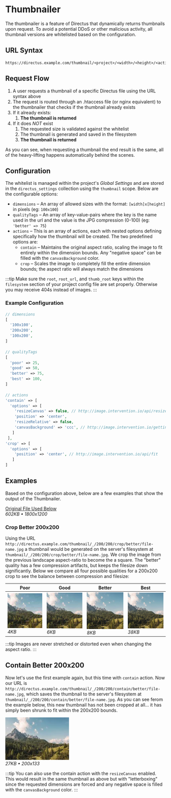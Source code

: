 # Thumbnailer

The thumbnailer is a feature of Directus that dynamically returns thumbnails upon request. To avoid a potential DDoS or other malicious activity, all thumbnail versions are whitelisted based on the configuration.

## URL Syntax

```url
https://directus.example.com/thumbnail/<project>/<width>/<height>/<action>/<quality>/<filename>
```

## Request Flow

1. A user requests a thumbnail of a specific Directus file using the URL syntax above
2. The request is routed through an .htaccess file (or nginx equivalent) to the thumbnailer that checks if the thumbnail already exists
3. If it already exists:
    1. **The thumbnail is returned**
4. If it does _NOT_ exist
    1. The requested size is validated against the whitelist
    2. The thumbnail is generated and saved in the filesystem
    3. **The thumbnail is returned**

As you can see, when requesting a thumbnail the end result is the same, all of the heavy-lifting happens automatically behind the scenes.

## Configuration

The whitelist is managed within the project's _Global Settings_ and are stored in the `directus_settings` collection using the `thumbnail` scope. Below are the configurable options:

* `dimensions` – An array of allowed sizes with the format: `[width]x[height]` in pixels (eg: `100x100`)
* `qualityTags` – An array of key-value-pairs where the key is the name used in the url and the value is the JPG compression (0-100) (eg: `'better' => 75`)
* `actions` – This is an array of actions, each with nested options defining specifically how the thumbnail will be created. The two predefined options are:
  * `contain` – Maintains the original aspect ratio, scaling the image to fit entirely within the dimension bounds. Any "negative space" can be filled with the `canvasBackground` color.
  * `crop` –  Scales the image to completely fill the entire dimension bounds; the aspect ratio will always match the dimensions

:::tip
Make sure the `root`, `root_url`, and `thumb_root` keys within the `filesystem` section of your project config file are set properly. Otherwise you may receive 404s instead of images.
:::

### Example Configuration

```php
// dimensions
[
  '100x100',
  '200x200',
  '100x200',
]

// qualityTags
[
  'poor' => 25,
  'good' => 50,
  'better' => 75,
  'best' => 100,
]

// actions
'contain' => [
  'options' => [
    'resizeCanvas' => false, // http://image.intervention.io/api/resizeCanvas
    'position' => 'center',
    'resizeRelative' => false,
    'canvasBackground' => 'ccc', // http://image.intervention.io/getting_started/formats
   ]
 ],
'crop' => [
  'options' => [
    'position' => 'center', // http://image.intervention.io/api/fit
   ]
]
```

## Examples

Based on the configuration above, below are a few examples that show the output of the Thumbnailer.

[Original File Used Below](./img/thumbnailer/original.jpg)<br>_602KB • 1800x1200_

### Crop Better 200x200

Using the URL `http://directus.example.com/thumbnail/_/200/200/crop/better/file-name.jpg` a thumbnail would be generated on the server's filesystem at `thumbnail/_/200/200/crop/better/file-name.jpg`. We crop the image from the previous landscape aspect-ratio to become the a square. The "better" quality has a few compression artifacts, but keeps the filesize down significantly. Below we compare all four possible qualities for a 200x200 crop to see the balance between compression and filesize:

| Poor | Good | Better | Best |
|------|------|--------|------|
| ![Poor](./img/thumbnailer/200-200-crop-poor.jpg)<br>_4KB_ | ![Good](./img/thumbnailer/200-200-crop-good.jpg)<br>_6KB_ | ![Better](./img/thumbnailer/200-200-crop-better.jpg)<br>_8KB_ | ![Best](./img/thumbnailer/200-200-crop-best.jpg)<br>_38KB_ |

:::tip
Images are never stretched or distorted even when changing the aspect ratio.
:::

## Contain Better 200x200

Now let's use the first example again, but this time with `contain` action. Now our URL is `http://directus.example.com/thumbnail/_/200/200/contain/better/file-name.jpg`, which saves the thumbnail to the server's filesystem at `thumbnail/_/200/200/contain/better/file-name.jpg`. As you can see ferom the example below, this new thumbnail has not been cropped at all... it has simply been shrunk to fit within the 200x200 bounds.

![Contain](./img/thumbnailer/200-200-contain-better.jpg)<br>_27KB • 200x133_

:::tip
You can also use the contain action with the `resizeCanvas` enabled. This would result in the same thumbnail as above but with "letterboxing" since the requested dimensions are forced and any negative space is filled with the `canvasBackground` color.
:::
